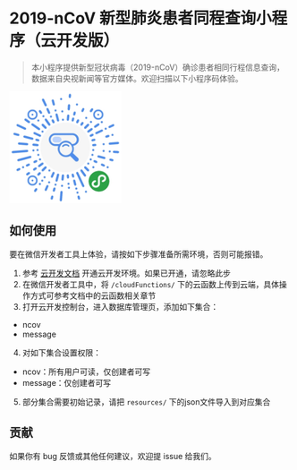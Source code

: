 # 2019-nCoV 新型肺炎患者同程查询小程序（云开发版）

> 本小程序提供新型冠状病毒（2019-nCoV）确诊患者相同行程信息查询，数据来自央视新闻等官方媒体。欢迎扫描以下小程序码体验。

<img src="https://github.com/jayjun0805/2019-nCoV/blob/master/wxchat.jpg" width="200px">

## 如何使用

要在微信开发者工具上体验，请按如下步骤准备所需环境，否则可能报错。

1. 参考 [云开发文档](https://developers.weixin.qq.com/miniprogram/dev/wxcloud/basis/getting-started.html#%E5%BC%80%E9%80%9A%E4%BA%91%E5%BC%80%E5%8F%91) 开通云开发环境。如果已开通，请忽略此步
2. 在微信开发者工具中，将 `/cloudFunctions/` 下的云函数上传到云端，具体操作方式可参考文档中的云函数相关章节
3. 打开云开发控制台，进入数据库管理页，添加如下集合：
- ncov
- message
4. 对如下集合设置权限：
- ncov：所有用户可读，仅创建者可写
- message：仅创建者可写
5. 部分集合需要初始记录，请把 `resources/` 下的json文件导入到对应集合

## 贡献

如果你有 bug 反馈或其他任何建议，欢迎提 issue 给我们。

